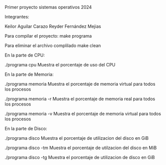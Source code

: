 Primer proyecto sistemas operativos 2024

Integrantes:

Keilor Aguilar Carazo
Reyder Fernández Mejias


Para compilar el proyecto:
make programa

Para eliminar el archivo complilado
make clean

En la parte de CPU:

./programa cpu 
Muestra el porcentaje de uso del CPU


En la parte de Memoria:

./programa memoria
Muestra el porcentaje de memoria virtual para todos los procesos

./programa memoria -r
Muestra el porcentaje de memoria real para todos los procesos 

./programa memoria -v
Muestra el porcentaje de memoria virtual para todos los procesos


En la parte de Disco:

./programa disco 
Muestra el porcentaje de utilizacion del disco en GiB

./programa disco -tm 
Muestra el porcentaje de utilzacion del disco en MiB

./programa disco -tg
Muestra el porcentaje de utilizacion de disco en GiB
